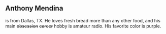 ## Anthony Mendina
is from Dallas, TX. He loves fresh bread more than any other food, and his main ~~obsession~~ ~~career~~ hobby is amateur radio. His favorite color is purple.
